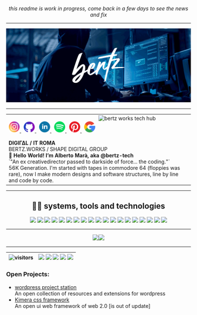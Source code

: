 <div align="center">

_this readme is work in progress, come back in a few days to see the news and fix_

<hr>
  
<img alt="bertz works tech hub" src="./resources/bertz.logo-banner.gif" />

<hr>

<table><tr><td>
  <img alt="bertz works tech hub" align="right" width="245" src="https://media2.giphy.com/media/lxnMIgN9pwZf0yMVPD/giphy.gif?cid=790b7611a39760a932fd1ff4c72c86c4fd39e89a7c06e820&rid=giphy.gif&ct=g" />
<div>
  <br>
  <a align="center" href="https://www.instagram.com/bertz.tech/">
    <img alt="Bertz Alberto Marà isntagram" width="30px" src="./resources/instagram.png" />
  </a>
  &nbsp;
  <a align="center" target="_blank" href="https://github.com/bertz-tech/" disabled>
    <img alt="Bertz Alberto Marà news" width="30px" src="./resources/github.png" />
  </a>
  &nbsp;
  <a align="center" target="_blank" href="https://it.linkedin.com/in/amara-linked?trk=people-guest_people_search-card">
    <img alt="Bertz Allberto Marà linkedin" width="30px" src="./resources/linkedin.png" />
  </a>
  &nbsp;
  <a align="center" target="_blank" href="https://open.spotify.com/user/11175267789?si=74cd3883240641c6">
    <img alt="Bertz Alberto Marà spotify" width="30px" src="./resources/spotify.png" />
  </a>
  &nbsp;
  <a align="center" target="_blank" href="https://www.pinterest.it/bertz_pins">
    <img alt="Bertz Alberto Marà spotify" width="30px" src="./resources/pinterest.png" />
  </a>
  &nbsp;
  <a align="center" target="_blank" href="https://bertz.tech/">
    <img alt="Bertz Alberto Marà google" width="30px" src="./resources/google.png" />
  </a>
</div>
<br>
<div>
<b>DIGIΓΔL / IT ROMA</b><br>BERTZ.WORKS / SHAPE DIGITAL GROUP<b><br>
👋 Hello World! I’m Alberto Marà, aka @bertz-tech </b> <br>
`"An ex creativedirector passed to darkside of force... the coding."`
<br>
56K Generation. I'm started with tapes in commodore 64 (floppies was rare), now I  make modern designs and software structures, line by line and code by code.
</div>
</td></tr></table>
  

<hr align="center">
  
## <b>🚀🧠 systems, tools and technologies</b>

![](https://img.shields.io/badge/OS-Debian-informational?style=flat-square&logo=debian&logoColor=white&color=aqua)
![](https://img.shields.io/badge/OS-Windows-informational?style=flat-square&logo=Windows&logoColor=white&color=aqua)
![](https://img.shields.io/badge/OS-Apple-informational?style=flat-square&logo=Apple&logoColor=white&color=aqua)
![](https://img.shields.io/badge/Shell-Bash-informational?style=flat-square&logo=gnu-bash&logoColor=white&color=aqua)
![](https://img.shields.io/badge/Cmd-Terminal-informational?style=flat-square&logo=Windows-Terminal&logoColor=white&color=aqua)
![](https://img.shields.io/badge/Code-JavaScript-informational?style=flat-square&logo=javascript&logoColor=white&color=aqua)
![](https://img.shields.io/badge/Code-Php-informational?style=flat-square&logo=Php&logoColor=white&color=aqua)
![](https://img.shields.io/badge/Code-CSharp-informational?style=flat-square&logo=CSharp&logoColor=white&color=aqua)
![](https://img.shields.io/badge/Node-Js-informational?style=flat-square&logo=Node.js&logoColor=white&color=aqua)
![](https://img.shields.io/badge/Mongo-DB-informational?style=flat-square&logo=MongoDb&logoColor=white&color=aqua)
![](https://img.shields.io/badge/Compiler-PWA-informational?style=flat-square&logo=PWA&logoColor=white&color=aqua)
![](https://img.shields.io/badge/Engine-Unity-informational?style=flat-square&logo=Unity&logoColor=white&color=aqua)
![](https://img.shields.io/badge/Engine-Cordova-informational?style=flat-square&logo=Apache-Cordova&logoColor=white&color=aqua)
![](https://img.shields.io/badge/Semantic-Web-informational?style=flat-square&logo=Semantic-Web&logoColor=white&color=aqua)
![](https://img.shields.io/badge/Tool-Atom-informational?style=flat-square&logo=Atom&logoColor=white&color=aqua)
![](https://img.shields.io/badge/Tool-Figma-informational?style=flat-square&logo=Figma&logoColor=white&color=aqua)
![](https://img.shields.io/badge/Tool-Adobe-informational?style=flat-square&logo=Adobe&logoColor=white&color=aqua)
![](https://img.shields.io/badge/Tool-Wamp-informational?style=flat-square&logo=Wattpad&logoColor=white&color=aqua)
![](https://img.shields.io/badge/Tool-Blender-informational?style=flat-square&logo=Blender&logoColor=white&color=aqua)

<hr>

<img height="140px" src="https://github-readme-stats.vercel.app/api?username=bertz-tech&hide_border=false&show_icons=true&include_all_commits=true&count_private=true&layout=compact&langs_count=7&text_color=dimgray&title_color=cyan&icon_color=aqua&bg_color=WhiteSmoke"/><img height="140px" src="https://github-readme-stats.vercel.app/api/top-langs/?username=Bertz-tech&langs_count=7&custom_title=Runtime&nbsp;Stats&hide_border=false&titletext_color=dimgray&title_color=cyan&icon_color=aqua&bg_color=WhiteSmok"/>

<hr>

| ![visitors](https://visitor-badge.glitch.me/badge?style=flat-square&page_id=bertz-tech&left_color=black&right_color=aqua)|![](https://img.shields.io/badge/_-Development-informational?style=flat&logo=Sharp&logoColor=white&color=gray)&nbsp;![](https://img.shields.io/badge/_-Programming-informational?style=flat&logo=Sharp&logoColor=white&color=gray)&nbsp;![](https://img.shields.io/badge/_-Business-informational?style=flat&logo=Sharp&logoColor=white&color=gray)&nbsp;![](https://img.shields.io/badge/_-Design-informational?style=flat&logo=Sharp&logoColor=white&color=gray) ![](https://img.shields.io/badge/#-UiUXD-informational?style=flat&color=gray)| 
|:---:|:---:|


</div>

### Open Projects:

- [wordpress project station](https://github.com/wordpress-projects-station)<br>
  An open collection of resources and extensions for wordpress
- [Kimera css framework](https://github.com/ShapeGroup/kimera-frontend-framework)<br>
  An open ui web framework of web 2.0 [is out of update]



<!--
info:
💬
find emoji:  https://emojipedia.org/emoji/
find me on google: https://www.google.com/search?client=firefox-b-d&q=addme+to+search
How to badge: https://shields.io/category/build
All icons: https://simpleicons.org/
custom stats:
  on https://github.com/anuraghazra/github-readme-stats +++ &hide=html&hide_border=false&card_width=320&layout=compact&text_color=dimgray&title_color=cyan&icon_color=aqua&bg_color=WhiteSmok
  [![bertz's stats](https://github-readme-stats.vercel.app/api/wakatime?username=ebfeebe0-ae51-4c38-8521-9b0bf9402c6e)](https://github.com/bertz-tech/github-readme-stats)
  src="https://github-readme-stats.vercel.app/api/wakatime?username=ebfeebe0-ae51-4c38-8521-9b0bf9402c6e&langs_count=7&custom_title=Runtime&nbsp;Stats&hide_border=false&titletext_color=dimgray&title_color=cyan&icon_color=aqua&bg_color=WhiteSmok"


https://bertz-tech.github.io/
https://bertz.tech/
-->
